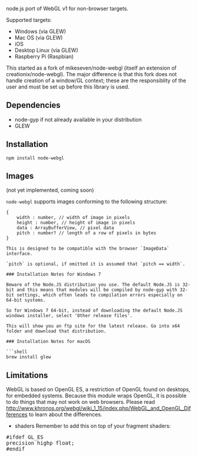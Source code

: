 node.js port of WebGL v1 for non-browser targets.

Supported targets:

  - Windows (via GLEW)
  - Mac OS (via GLEW)
  - iOS
  - Desktop Linux (via GLEW)
  - Raspberry Pi (Raspbian)

This started as a fork of mikeseven/node-webgl (itself an extension of creationix/node-webgl). The major difference is that this fork does not handle creation of a window/GL context; these are the responsiblity of the user and must be set up before this library is used.

## Dependencies

  - node-gyp if not already available in your distribution
  - GLEW

## Installation

```shell
npm install node-webgl
```

## Images

(not yet implemented, coming soon)

`node-webgl` supports images conforming to the following structure:

```
{
	width : number, // width of image in pixels
	height : number, // height of image in pixels
	data : ArrayBufferView, // pixel data
	pitch : number? // length of a row of pixels in bytes
}

This is designed to be compatible with the browser `ImageData` interface.

`pitch` is optional, if omitted it is assumed that `pitch == width`.

### Installation Notes for Windows 7

Beware of the Node.JS distribution you use. The default Node.JS is 32-bit and this means that modules will be compiled by node-gyp with 32-bit settings, which often leads to compilation errors especially on 64-bit systems.

So for Windows 7 64-bit, instead of downloading the default Node.JS windows installer, select 'Other release files'.

This will show you an ftp site for the latest release. Go into x64 folder and download that distribution.

### Installation Notes for macOS

```shell
brew install glew
```

## Limitations

WebGL is based on OpenGL ES, a restriction of OpenGL found on desktops, for embedded systems. Because this module wraps OpenGL, it is possible to do things that may not work on web browsers. Please read http://www.khronos.org/webgl/wiki_1_15/index.php/WebGL_and_OpenGL_Differences to learn about the differences.

- shaders
Remember to add this on top of your fragment shaders:
<pre>
#ifdef GL_ES
precision highp float;
#endif
</pre>
